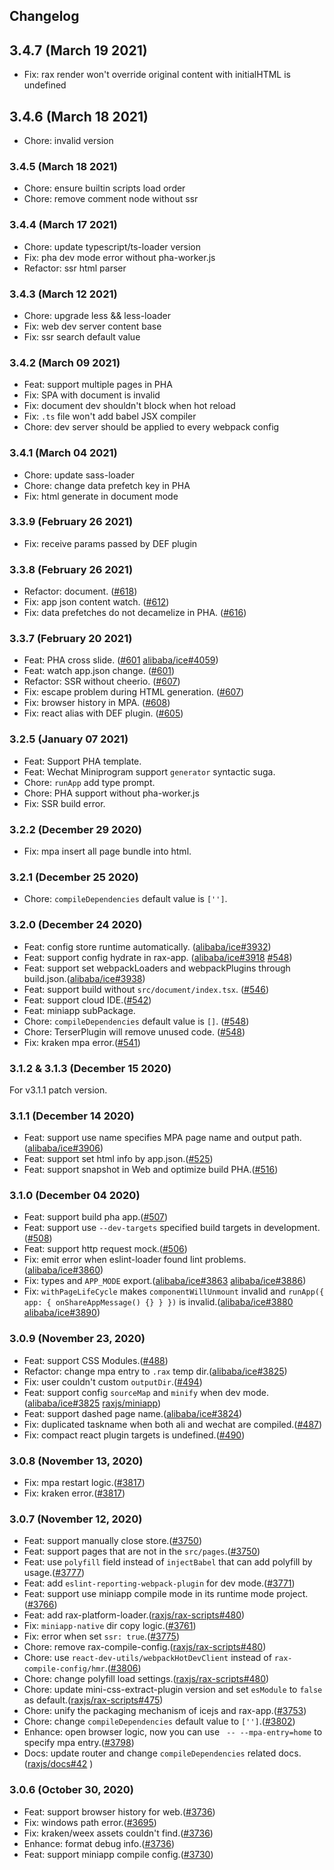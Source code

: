 ## Changelog

## 3.4.7 (March 19 2021)

- Fix: rax render won't override original content with initialHTML is undefined 

## 3.4.6 (March 18 2021)

- Chore: invalid version 

### 3.4.5 (March 18 2021)

- Chore: ensure builtin scripts load order
- Chore: remove comment node without ssr

### 3.4.4 (March 17 2021)

- Chore: update typescript/ts-loader version
- Fix: pha dev mode error without pha-worker.js
- Refactor: ssr html parser

### 3.4.3 (March 12 2021)

- Chore: upgrade less && less-loader
- Fix: web dev server content base
- Fix: ssr search default value

### 3.4.2 (March 09 2021)

- Feat: support multiple pages in PHA
- Fix: SPA with document is invalid
- Fix: document dev shouldn't block when hot reload
- Fix: `.ts` file won't add babel JSX compiler
- Chore: dev server should be applied to every webpack config

### 3.4.1 (March 04 2021)

- Chore: update sass-loader
- Chore: change data prefetch key in PHA
- Fix: html generate in document mode

### 3.3.9 (February 26 2021)

- Fix: receive params passed by DEF plugin

### 3.3.8 (February 26 2021)

- Refactor: document. ([#618](https://github.com/raxjs/rax-app/pull/618))
- Fix: app json content watch. ([#612](https://github.com/raxjs/rax-app/pull/612))
- Fix: data prefetches do not decamelize in PHA. ([#616](https://github.com/raxjs/rax-app/pull/616))

### 3.3.7 (February 20 2021)

- Feat: PHA cross slide. ([#601](https://github.com/raxjs/rax-app/pull/601) [alibaba/ice#4059](https://github.com/alibaba/ice/pull/4059))
- Feat: watch app.json change. ([#601](https://github.com/raxjs/rax-app/pull/601))
- Refactor: SSR without cheerio. ([#607](https://github.com/raxjs/rax-app/pull/607))
- Fix: escape problem during HTML generation. ([#607](https://github.com/raxjs/rax-app/pull/607))
- Fix: browser history in MPA. ([#608](https://github.com/raxjs/rax-app/pull/608))
- Fix: react alias with DEF plugin. ([#605](https://github.com/raxjs/rax-app/pull/605))

### 3.2.5 (January 07 2021)

- Feat: Support PHA template.
- Feat: Wechat Miniprogram support `generator` syntactic suga.
- Chore: `runApp` add type prompt.
- Chore: PHA support without pha-worker.js
- Fix: SSR build error.

### 3.2.2 (December 29 2020)

- Fix: mpa insert all page bundle into html.

### 3.2.1 (December 25 2020)

- Chore: `compileDependencies` default value is `['']`. 

### 3.2.0 (December 24 2020)

- Feat: config store runtime automatically. ([alibaba/ice#3932](https://github.com/alibaba/ice/pull/3932))
- Feat: support config hydrate in rax-app. ([alibaba/ice#3918](https://github.com/alibaba/ice/pull/3918) [#548](https://github.com/raxjs/rax-app/pull/548))
- Feat: support set webpackLoaders and webpackPlugins through build.json.([alibaba/ice#3938]((https://github.com/alibaba/ice/pull/3938)))
- Feat: support build without `src/document/index.tsx`. ([#546](https://github.com/raxjs/rax-app/pull/546))
- Feat: support cloud IDE.([#542]((https://github.com/raxjs/rax-app/pull/542)))
- Feat: miniapp subPackage.
- Chore: `compileDependencies` default value is `[]`. ([#548]((https://github.com/raxjs/rax-app/pull/548)))
- Chore: TerserPlugin will remove unused code. ([#548]((https://github.com/raxjs/rax-app/pull/548)))
- Fix: kraken mpa error.([#541]((https://github.com/raxjs/rax-app/pull/541)))

### 3.1.2 & 3.1.3 (December 15 2020)

For v3.1.1 patch version.
### 3.1.1 (December 14 2020)

- Feat: support use name specifies MPA page name and output path.([alibaba/ice#3906](https://github.com/alibaba/ice/pull/3906))
- Feat: support set html info by app.json.([#525](https://github.com/raxjs/rax-app/pull/525))
- Feat: support snapshot in Web and optimize build PHA.([#516](https://github.com/raxjs/rax-app/pull/516))

### 3.1.0 (December 04 2020)

- Feat: support build pha app.([#507](https://github.com/raxjs/rax-app/pull/507))
- Feat: support use `--dev-targets` specified build targets in development.([#508](https://github.com/raxjs/rax-app/pull/508))
- Feat: support http request mock.([#506](https://github.com/raxjs/rax-app/pull/506))
- Fix: emit error when eslint-loader found lint problems.([alibaba/ice#3860](https://github.com/alibaba/ice/pull/3860))
- Fix: types and `APP_MODE` export.([alibaba/ice#3863](https://github.com/alibaba/ice/pull/3863) [alibaba/ice#3886](https://github.com/alibaba/ice/pull/3886))
- Fix: `withPageLifeCycle` makes `componentWillUnmount` invalid and `runApp({ app: { onShareAppMessage() {} } })` is invalid.([alibaba/ice#3880](https://github.com/alibaba/ice/pull/3880) [alibaba/ice#3890](https://github.com/alibaba/ice/pull/3890))

### 3.0.9 (November 23, 2020)

- Feat: support CSS Modules.([#488](https://github.com/raxjs/rax-app/pull/488)) 
- Refactor: change mpa entry to `.rax` temp dir.([alibaba/ice#3825](https://github.com/alibaba/ice/pull/3825))
- Fix: user couldn't custom `outputDir`.([#494](https://github.com/raxjs/rax-app/pull/494))
- Feat: support config `sourceMap` and `minify` when dev mode.([alibaba/ice#3825](https://github.com/alibaba/ice/pull/3835) [raxjs/miniapp](https://github.com/raxjs/miniapp/pull/45))
- Feat: support dashed page name.([alibaba/ice#3824](https://github.com/alibaba/ice/pull/3824))
- Fix:  duplicated taskname when both ali and wechat are compiled.([#487](https://github.com/raxjs/rax-app/pull/487))
- Fix: compact react plugin targets is undefined.([#490](https://github.com/raxjs/rax-app/pull/490))

### 3.0.8 (November 13, 2020)

- Fix: mpa restart logic.([#3817](https://github.com/alibaba/ice/pull/3817))
- Fix: kraken error.([#3817](https://github.com/alibaba/ice/pull/3817))

### 3.0.7 (November 12, 2020)

- Feat: support manually close store.([#3750](https://github.com/alibaba/ice/pull/3750))
- Feat: support pages that are not in the `src/pages`.([#3750](https://github.com/alibaba/ice/pull/3750))
- Feat: use `polyfill` field instead of `injectBabel` that can add polyfill by usage.([#3777](https://github.com/alibaba/ice/pull/3777))
- Feat: add `eslint-reporting-webpack-plugin` for dev mode.([#3771](https://github.com/alibaba/ice/pull/3771))
- Feat: support use miniapp compile mode in its runtime mode project.([#3766](https://github.com/alibaba/ice/pull/3766))
- Feat: add rax-platform-loader.([raxjs/rax-scripts#480](https://github.com/raxjs/rax-scripts/pull/480))
- Fix: `miniapp-native` dir copy logic.([#3761](https://github.com/alibaba/ice/pull/3761))
- Fix: error when set `ssr: true`.([#3775](https://github.com/alibaba/ice/pull/3775))
- Chore: remove rax-compile-config.([raxjs/rax-scripts#480](https://github.com/raxjs/rax-scripts/pull/480))
- Chore: use `react-dev-utils/webpackHotDevClient` instead of `rax-compile-config/hmr`.([#3806](https://github.com/alibaba/ice/pull/3806))
- Chore: change polyfill load settings.([raxjs/rax-scripts#480](https://github.com/raxjs/rax-scripts/pull/475))
- Chore: update mini-css-extract-plugin version and set `esModule` to `false` as default.([raxjs/rax-scripts#475](https://github.com/raxjs/rax-scripts/pull/475))
- Chore: unify the packaging mechanism of icejs and rax-app.([#3753](https://github.com/alibaba/ice/pull/3753))
- Chore: change `compileDependencies` default value to `['']`.([#3802](https://github.com/alibaba/ice/pull/3802))
- Enhance: open browser logic, now you can use ` -- --mpa-entry=home` to specify mpa entry.([#3798](https://github.com/alibaba/ice/pull/3798))
- Docs: update router and change `compileDependencies` related docs.([raxjs/docs#42](https://github.com/raxjs/docs/pull/42)
)



### 3.0.6 (October 30, 2020)

- Feat: support browser history for web.([#3736](https://github.com/alibaba/ice/pull/3736))
- Fix: windows path error.([#3695](https://github.com/alibaba/ice/pull/3695))
- Fix: kraken/weex assets couldn't find.([#3736](https://github.com/alibaba/ice/pull/3736))
- Enhance: format debug info.([#3736](https://github.com/alibaba/ice/pull/3736))
- Feat: support miniapp compile config.([#3730](https://github.com/alibaba/ice/pull/3730))

